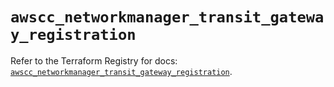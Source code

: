 # `awscc_networkmanager_transit_gateway_registration`

Refer to the Terraform Registry for docs: [`awscc_networkmanager_transit_gateway_registration`](https://registry.terraform.io/providers/hashicorp/awscc/0.70.0/docs/resources/networkmanager_transit_gateway_registration).
